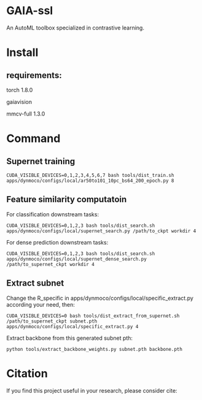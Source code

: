 # GAIA-ssl
An AutoML toolbox specialized in contrastive learning. 
# Install

  ## requirements:
  torch 1.8.0
  
  gaiavision
  
  mmcv-full 1.3.0

# Command
  ## Supernet training
  ```shell
  CUDA_VISIBLE_DEVICES=0,1,2,3,4,5,6,7 bash tools/dist_train.sh apps/dynmoco/configs/local/ar50to101_10pc_bs64_200_epoch.py 8
  ```

  ## Feature similarity computatoin
  For classification downstream tasks:
  ```shell
  CUDA_VISIBLE_DEVICES=0,1,2,3 bash tools/dist_search.sh apps/dynmoco/configs/local/supernet_search.py /path/to_ckpt workdir 4
  ```
  For dense prediction downstream tasks:
  ```shell
  CUDA_VISIBLE_DEVICES=0,1,2,3 bash tools/dist_search.sh apps/dynmoco/configs/local/supernet_dense_search.py /path/to_supernet_ckpt workdir 4
  ```

  ## Extract subnet
  Change the R_specific in apps/dynmoco/configs/local/specific_extract.py according your need, then:
  ```shell
  CUDA_VISIBLE_DEVICES=0 bash tools/dist_extract_from_supernet.sh /path/to_supernet_ckpt subnet.pth apps/dynmoco/configs/local/specific_extract.py 4
  ```
  Extract backbone from this generated subnet pth:
  ```shell
  python tools/extract_backbone_weights.py subnet.pth backbone.pth
  ```

# Citation

If you find this project useful in your research, please consider cite:

